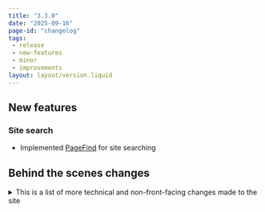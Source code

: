 ```yaml
---
title: "3.3.0"
date: "2025-09-16"
page-id: "changelog"
tags: 
 - release
 - new-features
 - minor
 - improvements
layout: layout/version.liquid
---
```

## New features
### Site search
- Implemented [PageFind](https://pagefind.app/) for site searching

## Behind the scenes changes
<details>
<summary>This is a list of more technical and non-front-facing changes made to the site  </summary>

### Changes
- Updated the structure of changelog files to add an additional sub-folder based on minor version. Keeping it a little tidier and easier to manage/search through.
</details>